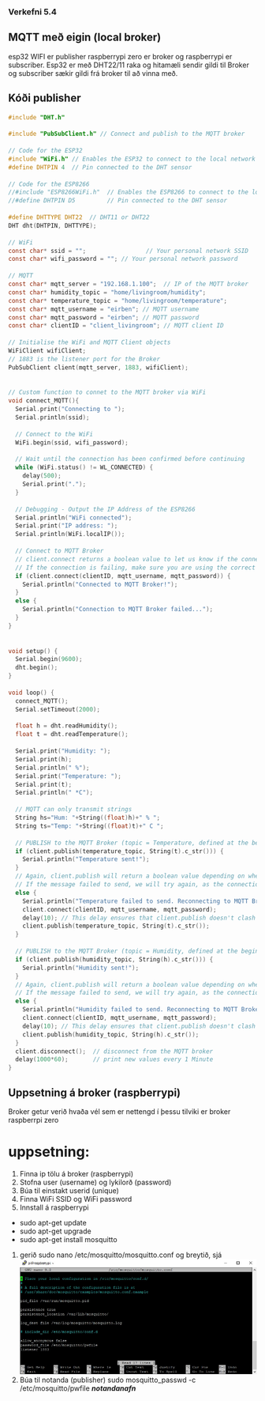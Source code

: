 ### Verkefni 5.4
## MQTT með eigin (local broker)
esp32 WIFI er publisher raspberrypi zero er broker og raspberrypi er subscriber. Esp32 er með DHT22/11 raka og hitamæli sendir gildi til Broker og subscriber sækir gildi frá broker til
að vinna með.
## Kóði publisher
``` c
#include "DHT.h"

#include "PubSubClient.h" // Connect and publish to the MQTT broker

// Code for the ESP32
#include "WiFi.h" // Enables the ESP32 to connect to the local network (via WiFi)
#define DHTPIN 4  // Pin connected to the DHT sensor

// Code for the ESP8266
//#include "ESP8266WiFi.h"  // Enables the ESP8266 to connect to the local network (via WiFi)
//#define DHTPIN D5         // Pin connected to the DHT sensor

#define DHTTYPE DHT22  // DHT11 or DHT22
DHT dht(DHTPIN, DHTTYPE);

// WiFi
const char* ssid = "";                 // Your personal network SSID
const char* wifi_password = ""; // Your personal network password

// MQTT
const char* mqtt_server = "192.168.1.100";  // IP of the MQTT broker
const char* humidity_topic = "home/livingroom/humidity";
const char* temperature_topic = "home/livingroom/temperature";
const char* mqtt_username = "eirben"; // MQTT username
const char* mqtt_password = "eirben"; // MQTT password
const char* clientID = "client_livingroom"; // MQTT client ID

// Initialise the WiFi and MQTT Client objects
WiFiClient wifiClient;
// 1883 is the listener port for the Broker
PubSubClient client(mqtt_server, 1883, wifiClient); 


// Custom function to connet to the MQTT broker via WiFi
void connect_MQTT(){
  Serial.print("Connecting to ");
  Serial.println(ssid);

  // Connect to the WiFi
  WiFi.begin(ssid, wifi_password);

  // Wait until the connection has been confirmed before continuing
  while (WiFi.status() != WL_CONNECTED) {
    delay(500);
    Serial.print(".");
  }

  // Debugging - Output the IP Address of the ESP8266
  Serial.println("WiFi connected");
  Serial.print("IP address: ");
  Serial.println(WiFi.localIP());

  // Connect to MQTT Broker
  // client.connect returns a boolean value to let us know if the connection was successful.
  // If the connection is failing, make sure you are using the correct MQTT Username and Password (Setup Earlier in the Instructable)
  if (client.connect(clientID, mqtt_username, mqtt_password)) {
    Serial.println("Connected to MQTT Broker!");
  }
  else {
    Serial.println("Connection to MQTT Broker failed...");
  }
}


void setup() {
  Serial.begin(9600);
  dht.begin();
}

void loop() {
  connect_MQTT();
  Serial.setTimeout(2000);
  
  float h = dht.readHumidity();
  float t = dht.readTemperature();
  
  Serial.print("Humidity: ");
  Serial.print(h);
  Serial.println(" %");
  Serial.print("Temperature: ");
  Serial.print(t);
  Serial.println(" *C");

  // MQTT can only transmit strings
  String hs="Hum: "+String((float)h)+" % ";
  String ts="Temp: "+String((float)t)+" C ";

  // PUBLISH to the MQTT Broker (topic = Temperature, defined at the beginning)
  if (client.publish(temperature_topic, String(t).c_str())) {
    Serial.println("Temperature sent!");
  }
  // Again, client.publish will return a boolean value depending on whether it succeded or not.
  // If the message failed to send, we will try again, as the connection may have broken.
  else {
    Serial.println("Temperature failed to send. Reconnecting to MQTT Broker and trying again");
    client.connect(clientID, mqtt_username, mqtt_password);
    delay(10); // This delay ensures that client.publish doesn't clash with the client.connect call
    client.publish(temperature_topic, String(t).c_str());
  }

  // PUBLISH to the MQTT Broker (topic = Humidity, defined at the beginning)
  if (client.publish(humidity_topic, String(h).c_str())) {
    Serial.println("Humidity sent!");
  }
  // Again, client.publish will return a boolean value depending on whether it succeded or not.
  // If the message failed to send, we will try again, as the connection may have broken.
  else {
    Serial.println("Humidity failed to send. Reconnecting to MQTT Broker and trying again");
    client.connect(clientID, mqtt_username, mqtt_password);
    delay(10); // This delay ensures that client.publish doesn't clash with the client.connect call
    client.publish(humidity_topic, String(h).c_str());
  }
  client.disconnect();  // disconnect from the MQTT broker
  delay(1000*60);       // print new values every 1 Minute
}
```
## Uppsetning á broker (raspberrypi)
Broker getur verið hvaða vél sem er nettengd í þessu tilviki er broker raspberrpi zero
# uppsetning:
1. Finna ip tölu á broker (raspberrypi)
1. Stofna user (username) og lykilorð (password)
2. Búa til einstakt userid (unique)
3. Finna WiFi SSID og WiFi password
4. Innstall á raspberrypi
  * sudo apt-get update 
  * sudo apt-get upgrade
  * sudo apt-get install mosquitto
1. gerið sudo nano /etc/mosquitto/mosquitto.conf og breytið, sjá !["mynd"](https://github.com/eirben/VESM2_H21/blob/main/verkefni5/mosquitto_conf.jpg)
2. Búa til notanda (publisher) sudo mosquitto_passwd -c /etc/mosquitto/pwfile ***notandanafn***
